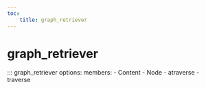 ```yaml
---
toc:
    title: graph_retriever
---
```


# graph_retriever

::: graph_retriever
    options:
      members:
        - Content
        - Node
        - atraverse
        - traverse
